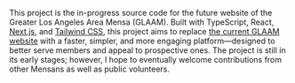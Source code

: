 This project is the in-progress source code for the future website of the Greater Los Angeles Area Mensa (GLAAM).  Built with TypeScript, React, [Next.js](https://nextjs.org), and [Tailwind CSS](https://tailwindcss.com/), this project aims to replace [the current GLAAM website](https://www.glaam.org/) with a faster, simpler, and more engaging platform—designed to better serve members and appeal to prospective ones.  The project is still in its early stages; however, I hope to eventually welcome contributions from other Mensans as well as public volunteers.

<!-- ## Getting Started -->

<!-- First, run the development server: -->

<!-- ```bash -->
<!-- npm run dev -->
<!-- # or -->
<!-- yarn dev -->
<!-- # or -->
<!-- pnpm dev -->
<!-- # or -->
<!-- bun dev -->
<!-- ``` -->

<!-- Open [http://localhost:3000](http://localhost:3000) with your browser to see the result. -->

<!-- You can start editing the page by modifying `app/page.tsx`. The page auto-updates as you edit the file. -->

<!-- This project uses [`next/font`](https://nextjs.org/docs/app/building-your-application/optimizing/fonts) to automatically optimize and load [Geist](https://vercel.com/font), a new font family for Vercel. -->

<!-- ## Learn More -->

<!-- To learn more about Next.js, take a look at the following resources: -->

<!-- - [Next.js Documentation](https://nextjs.org/docs) - learn about Next.js features and API. -->
<!-- - [Learn Next.js](https://nextjs.org/learn) - an interactive Next.js tutorial. -->

<!-- You can check out [the Next.js GitHub repository](https://github.com/vercel/next.js) - your feedback and contributions are welcome! -->

<!-- ## Deploy on Vercel -->

<!-- The easiest way to deploy your Next.js app is to use the [Vercel Platform](https://vercel.com/new?utm_medium=default-template&filter=next.js&utm_source=create-next-app&utm_campaign=create-next-app-readme) from the creators of Next.js. -->

<!-- Check out our [Next.js deployment documentation](https://nextjs.org/docs/app/building-your-application/deploying) for more details. -->
